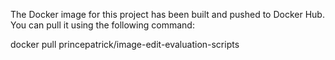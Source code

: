The Docker image for this project has been built and pushed to Docker Hub. You can pull it using the following command:

docker pull princepatrick/image-edit-evaluation-scripts
